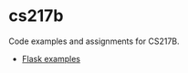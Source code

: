 # cs217b

Code examples and assignments for CS217B.

- [Flask examples](web-services/flask/README.md)
